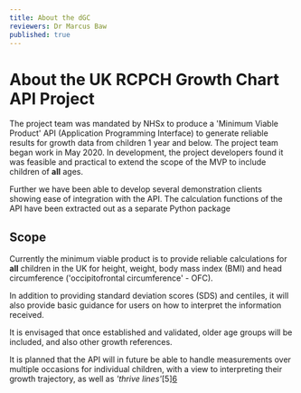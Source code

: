 ```yaml
---
title: About the dGC
reviewers: Dr Marcus Baw
published: true
---
```


# About the UK RCPCH Growth Chart API Project

The project team was mandated by NHSx to produce a 'Minimum Viable Product' API (Application Programming Interface) to generate reliable results for growth data from children 1 year and below. The project team began work in May 2020. In development, the project developers found it was feasible and practical to extend the scope of the MVP to include children of **all** ages.

Further we have been able to develop several demonstration clients showing ease of integration with the API. The calculation functions of the API have been extracted out as a separate Python package

## Scope

Currently the minimum viable product is to provide reliable calculations for **all** children in the UK for height, weight, body mass index (BMI) and head circumference ('occipitofrontal circumference' - OFC).

In addition to providing standard deviation scores (SDS) and centiles, it will also provide basic guidance for users on how to interpret the information received.

It is envisaged that once established and validated, older age groups will be included, and also other growth references.

It is planned that the API will in future be able to handle measurements over multiple occasions for individual children, with a view to interpreting their growth trajectory, as well as _'thrive lines'_[5][6](#references)
